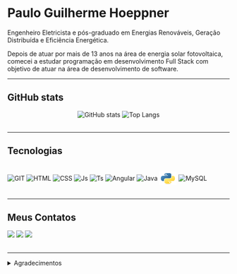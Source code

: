 <div>
<h1>Paulo Guilherme Hoeppner</h1>
<p>
Engenheiro Eletricista e pós-graduado em Energias Renováveis, Geração Distribuída e Eficiência Energética.

Depois de atuar por mais de 13 anos na área de energia solar fotovoltaica, comecei a estudar programação em desenvolvimento Full Stack com objetivo de atuar na área de desenvolvimento de software.
</p>
</div>
<hr>

<h2>GitHub stats</h2>
<div align=center>
   <img alt="GitHub stats" height="" width="420" src="https://github-readme-stats.vercel.app/api?username=paulohoeppner&rank_icon=github&show_icons=true&hide=contribs,prs&cache_seconds=86400&theme=dark">
   <img alt="Top Langs" 
   height="" width="350" src="https://github-readme-stats.vercel.app/api/top-langs/?username=paulohoeppner&hide_progress=true&theme=dark&show_icons=true&card_width=">
  </div>
 <br><hr>

<h2>Tecnologias</h2>
<div style=display: inline_block><br>  
  <img align="center" alt="GIT" height="30" width="40" src="https://cdn.jsdelivr.net/gh/devicons/devicon/icons/git/git-original.svg">
  <img align="center" alt="HTML" height="30" width="40" src="https://cdn.jsdelivr.net/gh/devicons/devicon/icons/html5/html5-original.svg"> 
  <img align="center" alt="CSS" height="30" width="40" src="https://cdn.jsdelivr.net/gh/devicons/devicon/icons/css3/css3-original.svg">
  <img align="center" alt="Js" height="30" width="40" src="https://cdn.jsdelivr.net/gh/devicons/devicon/icons/javascript/javascript-original.svg">   
  <img align="center" alt="Ts" height="30" width="40" src="https://cdn.jsdelivr.net/gh/devicons/devicon/icons/typescript/typescript-original.svg">
  <img align="center" alt="Angular" height="30" width="40" src="https://cdn.jsdelivr.net/gh/devicons/devicon/icons/angularjs/angularjs-original.svg">
  <img align="center" alt="Java" height="30" width="40" src="https://cdn.jsdelivr.net/gh/devicons/devicon/icons/java/java-original.svg">  
  <img align="center" alt="Python" height="30" width="40" src="https://raw.githubusercontent.com/devicons/devicon/master/icons/python/python-original.svg">
  <img align="center" alt="MySQL" height="30" width="40" src="https://cdn.jsdelivr.net/gh/devicons/devicon/icons/mysql/mysql-original.svg">  
</div>
<br><hr>
 
<h2>Meus Contatos</h2>
<div> 
  <a href="http://www.linkedin.com/in/paulo-guilherme-hoeppner" target="_blank"><img src="https://img.shields.io/badge/-LinkedIn-%230077B5?style=for-the-badge&logo=linkedin&logoColor=white" target="_blank"></a> 
  <a href = "mailto:pgshoeppner@outlook.com"><img src="https://img.shields.io/badge/Microsoft_Outlook-0078D4?style=for-the-badge&logo=microsoft-outlook&logoColor=white" target="_blank"></a>
  <a href = "mailto:pgshoeppner2@gmail.com"><img src="https://img.shields.io/badge/-Gmail-%23333?style=for-the-badge&logo=gmail&logoColor=white" target="_blank"></a> 
</div>
<br><hr>

<details align="left">
  <summary>Agradecimentos</summary>

  - Badges: <a href="https://shields.io/">shields.io</a>;
  - Badges: <a href="https://devicon.dev/">devicon.dev</a>;
  - GitHub Stats: <a href="https://github.com/anuraghazra/github-readme-stats">anuraghazra</a>;
  - <a href="https://github.com/elidianaandrade">Elidiana Andrade</a>: Por compartilhar seu conhecimento sobre esse tema;
  - <a href="https://github.com/rafaballerini">Rafaella Ballerini</a> : Por compartilhar seu conhecimento sobre esse tema.                  
</details>
